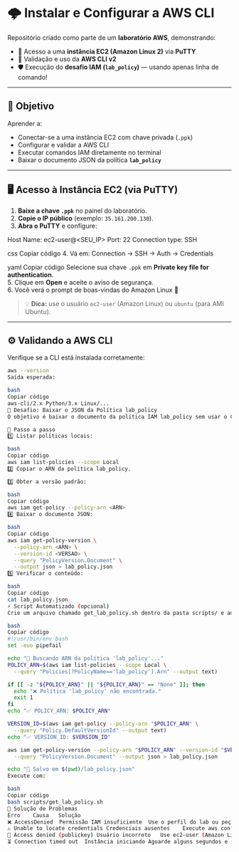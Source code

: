 # 🌩️ Instalar e Configurar a AWS CLI

Repositório criado como parte de um **laboratório AWS**, demonstrando:

- 🚀 Acesso a uma **instância EC2 (Amazon Linux 2)** via **PuTTY**  
- 🧩 Validação e uso da **AWS CLI v2**  
- 🛡️ Execução do **desafio IAM (`lab_policy`)** — usando apenas linha de comando!  

---

## 🎯 Objetivo

Aprender a:

- Conectar-se a uma instância EC2 com chave privada (`.ppk`)  
- Configurar e validar a AWS CLI  
- Executar comandos IAM diretamente no terminal  
- Baixar o documento JSON da política **`lab_policy`**

---

## 🖥️ Acesso à Instância EC2 (via PuTTY)

1. **Baixe a chave `.ppk`** no painel do laboratório.  
2. **Copie o IP público** (exemplo: `35.161.200.130`).  
3. **Abra o PuTTY** e configure:

Host Name: ec2-user@<SEU_IP>
Port: 22
Connection type: SSH

css
Copiar código
4. Vá em:
Connection → SSH → Auth → Credentials

yaml
Copiar código
Selecione sua chave `.ppk` em **Private key file for authentication**.  
5. Clique em **Open** e aceite o aviso de segurança.  
6. Você verá o prompt de boas-vindas do Amazon Linux 🎉  

> 💡 **Dica:** use o usuário `ec2-user` (Amazon Linux) ou `ubuntu` (para AMI Ubuntu).

---

## ⚙️ Validando a AWS CLI

Verifique se a CLI está instalada corretamente:

```bash
aws --version
Saída esperada:

bash
Copiar código
aws-cli/2.x Python/3.x Linux/...
🧠 Desafio: Baixar o JSON da Política lab_policy
O objetivo é baixar o documento da política IAM lab_policy sem usar o Console da AWS.

🔹 Passo a passo
1️⃣ Listar políticas locais:

bash
Copiar código
aws iam list-policies --scope Local
2️⃣ Copiar o ARN da política lab_policy.

3️⃣ Obter a versão padrão:

bash
Copiar código
aws iam get-policy --policy-arn <ARN>
4️⃣ Baixar o documento JSON:

bash
Copiar código
aws iam get-policy-version \
  --policy-arn <ARN> \
  --version-id <VERSAO> \
  --query "PolicyVersion.Document" \
  --output json > lab_policy.json
5️⃣ Verificar o conteúdo:

bash
Copiar código
cat lab_policy.json
⚡ Script Automatizado (opcional)
Crie um arquivo chamado get_lab_policy.sh dentro da pasta scripts/ e adicione:

bash
Copiar código
#!/usr/bin/env bash
set -euo pipefail

echo "🔎 Buscando ARN da política 'lab_policy'..."
POLICY_ARN=$(aws iam list-policies --scope Local \
  --query "Policies[?PolicyName=='lab_policy'].Arn" --output text)

if [[ -z "${POLICY_ARN}" || "${POLICY_ARN}" == "None" ]]; then
  echo "❌ Política 'lab_policy' não encontrada."
  exit 1
fi
echo "✅ POLICY_ARN: $POLICY_ARN"

VERSION_ID=$(aws iam get-policy --policy-arn "$POLICY_ARN" \
  --query "Policy.DefaultVersionId" --output text)
echo "✅ VERSION_ID: $VERSION_ID"

aws iam get-policy-version --policy-arn "$POLICY_ARN" --version-id "$VERSION_ID" \
  --query "PolicyVersion.Document" --output json > lab_policy.json

echo "📄 Salvo em $(pwd)/lab_policy.json"
Execute com:

bash
Copiar código
bash scripts/get_lab_policy.sh
🧰 Solução de Problemas
Erro	Causa	Solução
❌ AccessDenied	Permissão IAM insuficiente	Use o perfil do lab ou peça permissões iam:ListPolicies e iam:GetPolicy*
⚠️ Unable to locate credentials	Credenciais ausentes	Execute aws configure
🚫 Access denied (publickey)	Usuário incorreto	Use ec2-user (Amazon Linux) ou ubuntu (Ubuntu)
⏳ Connection timed out	Instância iniciando	Aguarde alguns segundos e tente novamente
